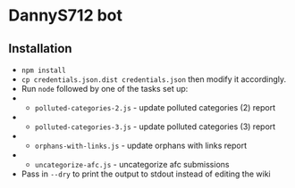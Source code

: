 # DannyS712 bot

## Installation

* `npm install`
* `cp credentials.json.dist credentials.json` then modify it accordingly.
* Run `node` followed by one of the tasks set up:
* * `polluted-categories-2.js` - update polluted categories (2) report
* * `polluted-categories-3.js` - update polluted categories (3) report
* * `orphans-with-links.js` - update orphans with links report
* * `uncategorize-afc.js` - uncategorize afc submissions
* Pass in `--dry` to print the output to stdout instead of editing the wiki
